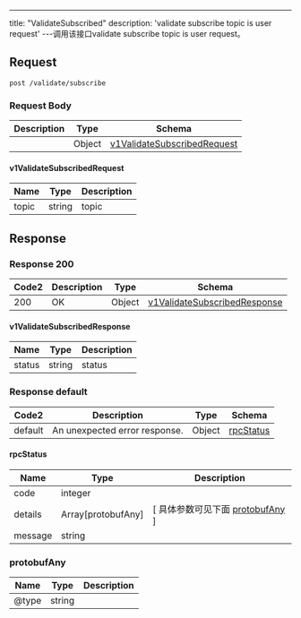 ---
title: "ValidateSubscribed"
description: 'validate subscribe topic is user request'
---调用该接口validate subscribe topic is user request。



## Request


```
post /validate/subscribe
```

### Request Body 
| Description | Type | Schema |
| ----------- | ------ | ------ |
|  | Object | [v1ValidateSubscribedRequest](#v1ValidateSubscribedRequest) |

#### v1ValidateSubscribedRequest

| Name | Type | Description | 
| ---- | ---- | ----------- |     
| topic | string | topic |   



## Response

### Response  200 
| Code2 | Description | Type | Schema |
| ---- | ----------- | ------ | ------ |
| 200 | OK | Object | [v1ValidateSubscribedResponse](#v1ValidateSubscribedResponse) |

#### v1ValidateSubscribedResponse

| Name | Type | Description | 
| ---- | ---- | ----------- |     
| status | string | status |   



### Response  default 
| Code2 | Description | Type | Schema |
| ---- | ----------- | ------ | ------ |
| default | An unexpected error response. | Object | [rpcStatus](#rpcStatus) |

#### rpcStatus

| Name | Type | Description | 
| ---- | ---- | ----------- |     
| code | integer |  |          
| details | Array[protobufAny] |  [ 具体参数可见下面 [protobufAny](#protobufAny) ] |       
| message | string |  |   

### protobufAny
| Name | Type | Description | 
| ---- | ---- | ----------- |     
| @type | string |  |   



